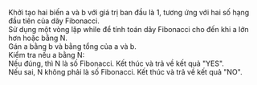 Khởi tạo hai biến a và b với giá trị ban đầu là 1, tương ứng với hai số hạng đầu tiên của dãy Fibonacci.<br/>
Sử dụng một vòng lặp while để tính toán dãy Fibonacci cho đến khi a lớn hơn hoặc bằng N.<br/>
Gán a bằng b và bằng tổng của a và b.<br/>
Kiểm tra nếu a bằng N:<br/>
Nếu đúng, thì N là số Fibonacci. Kết thúc và trả về kết quả "YES".<br/>
Nếu sai, N không phải là số Fibonacci. Kết thúc và trả về kết quả "NO".<br/>